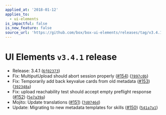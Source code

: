 ```yaml
---
applied_at: '2018-01-12'
applies_to:
  - ui-elements
is_impactful: false
is_new_feature: false
source_url: 'https://github.com/box/box-ui-elements/releases/tag/v3.4.1'
---
```


# UI Elements `v3.4.1` release


* Release: 3.4.1 ([`6f02373`](https://github.com/box/box-ui-elements/commit[`6f02373`](https://github.com/box/box-ui-elements/commit/6f02373)))
* Fix: MultiputUpload should abort session properly ([#154](https://github.com/box/box-ui-elements/pull/154)) ([`7897c0b`](https://github.com/box/box-ui-elements/commit[`7897c0b`](https://github.com/box/box-ui-elements/commit/7897c0b)))
* Fix: Temporarily add back keyvalue cards from old metadata ([#153](https://github.com/box/box-ui-elements/pull/153)) ([`392348a`](https://github.com/box/box-ui-elements/commit[`392348a`](https://github.com/box/box-ui-elements/commit/392348a)))
* Fix: upload reachability test should accept empty preflight response ([#152](https://github.com/box/box-ui-elements/pull/152)) ([`5e7a39a`](https://github.com/box/box-ui-elements/commit[`5e7a39a`](https://github.com/box/box-ui-elements/commit/5e7a39a)))
* Mojito: Update translations ([#151](https://github.com/box/box-ui-elements/pull/151)) ([`7d0746d`](https://github.com/box/box-ui-elements/commit[`7d0746d`](https://github.com/box/box-ui-elements/commit/7d0746d)))
* Update: Migrating to new metadata templates for skills ([#150](https://github.com/box/box-ui-elements/pull/150)) ([`541a7a1`](https://github.com/box/box-ui-elements/commit[`541a7a1`](https://github.com/box/box-ui-elements/commit/541a7a1)))



